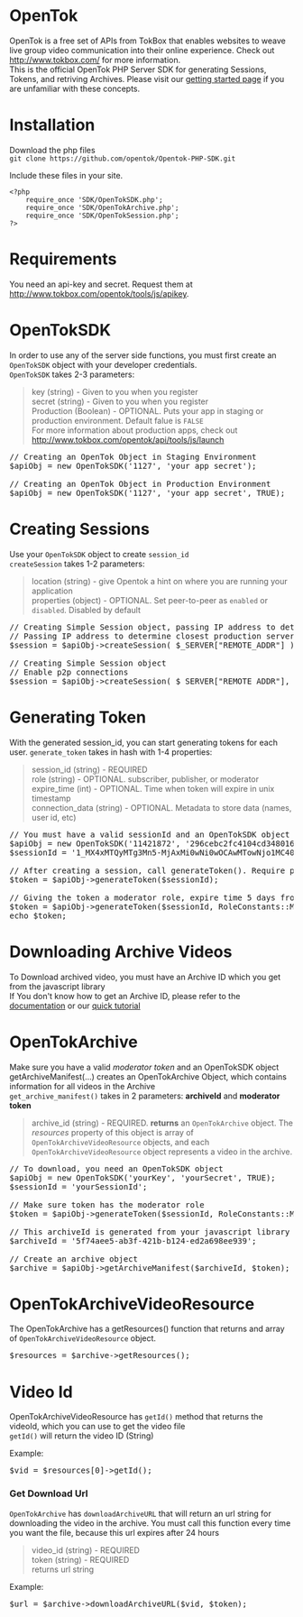 # OpenTok

OpenTok is a free set of APIs from TokBox that enables websites to weave live group video communication into their online experience. Check out <http://www.tokbox.com/> for more information.  
This is the official OpenTok PHP Server SDK for generating Sessions, Tokens, and retriving Archives. Please visit our [getting started page](http://www.tokbox.com/opentok/tools/js/gettingstarted) if you are unfamiliar with these concepts.  

# Installation

Download the php files  
`git clone https://github.com/opentok/Opentok-PHP-SDK.git`

Include these files in your site.  

    <?php
        require_once 'SDK/OpenTokSDK.php';
        require_once 'SDK/OpenTokArchive.php';
        require_once 'SDK/OpenTokSession.php';
    ?>

# Requirements

You need an api-key and secret. Request them at <http://www.tokbox.com/opentok/tools/js/apikey>.  

# OpenTokSDK

In order to use any of the server side functions, you must first create an `OpenTokSDK` object with your developer credentials.  
`OpenTokSDK` takes 2-3 parameters:
> key (string) - Given to you when you register  
> secret (string) - Given to you when you register  
> Production (Boolean) - OPTIONAL. Puts your app in staging or production environment. Default falue is `FALSE`  
For more information about production apps, check out <http://www.tokbox.com/opentok/api/tools/js/launch>

<pre>
// Creating an OpenTok Object in Staging Environment
$apiObj = new OpenTokSDK('1127', 'your app secret');

// Creating an OpenTok Object in Production Environment
$apiObj = new OpenTokSDK('1127', 'your app secret', TRUE); 
</pre>

# Creating Sessions
Use your `OpenTokSDK` object to create `session_id`  
`createSession` takes 1-2 parameters:
> location (string) -  give Opentok a hint on where you are running your application  
> properties (object) - OPTIONAL. Set peer-to-peer as `enabled` or `disabled`. Disabled by default  

<pre>
// Creating Simple Session object, passing IP address to determine closest production server
// Passing IP address to determine closest production server
$session = $apiObj->createSession( $_SERVER["REMOTE_ADDR"] );

// Creating Simple Session object 
// Enable p2p connections
$session = $apiObj->createSession( $_SERVER["REMOTE_ADDR"], array(SessionPropertyConstants::P2P_PREFERENCE=> "enabled") );
</pre>


# Generating Token
With the generated session_id, you can start generating tokens for each user.
`generate_token` takes in hash with 1-4 properties:
> session_id (string) - REQUIRED  
> role (string) - OPTIONAL. subscriber, publisher, or moderator  
> expire_time (int) - OPTIONAL. Time when token will expire in unix timestamp  
> connection_data (string) - OPTIONAL. Metadata to store data (names, user id, etc)

<pre>
// You must have a valid sessionId and an OpenTokSDK object
$apiObj = new OpenTokSDK('11421872', '296cebc2fc4104cd348016667ffa2a3909ec636f');
$sessionId = '1_MX4xMTQyMTg3Mn5-MjAxMi0wNi0wOCAwMTowNjo1MC40NTMxMzIrMDA6MDB-MC40OTY0OTM3NjIzMjh';

// After creating a session, call generateToken(). Require parameter: SessionId
$token = $apiObj->generateToken($sessionId);

// Giving the token a moderator role, expire time 5 days from now, and connectionData to pass to other users in the session
$token = $apiObj->generateToken($sessionId, RoleConstants::MODERATOR, time() + (5*24*60*60), "hello world!" );
echo $token;
</pre>

# Downloading Archive Videos
To Download archived video, you must have an Archive ID which you get from the javascript library  
If You don't know how to get an Archive ID, please refer to the [documentation](http://www.tokbox.com/opentok/api/tools/js/documentation/api/Session.html#createArchive) or our [quick tutorial](http://www.tokbox.com/blog/how-i-built-minute-grams-3-minute-tutorial/)  

# OpenTokArchive
Make sure you have a valid *moderator token* and an OpenTokSDK object  
getArchiveManifest(...) creates an OpenTokArchive Object, which contains information for all videos in the Archive  
`get_archive_manifest()` takes in 2 parameters: **archiveId** and **moderator token**  
> archive_id (string) - REQUIRED. 
> **returns** an `OpenTokArchive` object. The *resources* property of this object is array of `OpenTokArchiveVideoResource` objects, and each `OpenTokArchiveVideoResource` object represents a video in the archive.

<pre>
// To download, you need an OpenTokSDK object
$apiObj = new OpenTokSDK('yourKey', 'yourSecret', TRUE);
$sessionId = 'yourSessionId';

// Make sure token has the moderator role
$token = $apiObj->generateToken($sessionId, RoleConstants::MODERATOR);

// This archiveId is generated from your javascript library after you record something
$archiveId = '5f74aee5-ab3f-421b-b124-ed2a698ee939';

// Create an archive object
$archive = $apiObj->getArchiveManifest($archiveId, $token);
</pre>

# OpenTokArchiveVideoResource
The OpenTokArchive has a getResources() function that returns and array of `OpenTokArchiveVideoResource` object.  

<pre>
$resources = $archive->getResources();
</pre>


# Video Id
OpenTokArchiveVideoResource has `getId()` method that returns the videoId, which you can use to get the video file  
`getId()` will return the video ID (String)

Example:
<pre>
$vid = $resources[0]->getId();  
</pre>

### Get Download Url
`OpenTokArchive` has `downloadArchiveURL` that will return an url string for downloading the video in the archive. You must call this function every time you want the file, because this url expires after 24 hours
> video_id (string) - REQUIRED  
> token (string) - REQUIRED  
> returns url string

Example:
<pre>
$url = $archive->downloadArchiveURL($vid, $token);
</pre>

